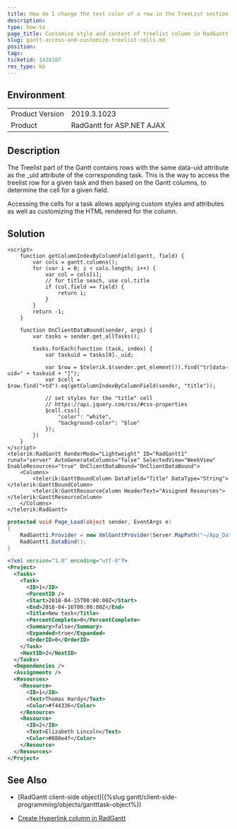```yaml
---
title: How do I change the text color of a row in the TreeList section of a Gantt chart
description: 
type: how-to
page_title: Customize style and content of treelist column in RadGantt | Telerik UI for ASP.NET AJAX
slug: gantt-access-and-customize-treelist-cells.md
position: 
tags: 
ticketid: 1428187
res_type: kb
---
```


## Environment
<table>
	<tbody>
		<tr>
			<td>Product Version</td>
			<td>2019.3.1023</td>
		</tr>
		<tr>
			<td>Product</td>
			<td>RadGantt for ASP.NET AJAX</td>
		</tr>
	</tbody>
</table>


## Description

The Treelist part of the Gantt contains rows with the same data-uid attribute as the _uid attribute of the corresponding task. This is the way to access the treelist row for a given task and then based on the Gantt columns, to determine the cell for a given field. 

Accessing the cells for a task allows applying custom styles and attributes as well as customizing the HTML rendered for the column.

## Solution

````ASPNET
<script>
    function getColumnIndexByColumnField(gantt, field) {
        var cols = gantt.columns();
        for (var i = 0; i < cols.length; i++) {
            var col = cols[i];
            // for title seach, use col.title
            if (col.field == field) {
                return i;
            }
        }
        return -1;
    }

    function OnClientDataBound(sender, args) {
        var tasks = sender.get_allTasks();

        tasks.forEach(function (task, index) {
            var taskuid = tasks[0]._uid;

            var $row = $telerik.$(sender.get_element()).find("tr[data-uid=" + taskuid + "]");
            var $cell = $row.find(">td").eq(getColumnIndexByColumnField(sender, "title"));

            // set styles for the "title" cell
            // https://api.jquery.com/css/#css-properties
            $cell.css({
                "color": "white",
                "background-color": "blue"
            });
        })
    }
</script>
<telerik:RadGantt RenderMode="Lightweight" ID="RadGantt1" runat="server" AutoGenerateColumns="false" SelectedView="WeekView" EnableResources="true" OnClientDataBound="OnClientDataBound">
    <Columns>
        <telerik:GanttBoundColumn DataField="Title" DataType="String"></telerik:GanttBoundColumn>
        <telerik:GanttResourceColumn HeaderText="Assigned Resources"></telerik:GanttResourceColumn>
    </Columns>
</telerik:RadGantt>
````

````C#
protected void Page_Load(object sender, EventArgs e)
{
    RadGantt1.Provider = new XmlGanttProvider(Server.MapPath("~/App_Data/Gantt.xml"), true);
    RadGantt1.DataBind();
}  
````

````XML
<?xml version="1.0" encoding="utf-8"?>
<Project>
  <Tasks>
    <Task>
      <ID>1</ID>
      <ParentID />
      <Start>2018-04-15T00:00:00Z</Start>
      <End>2018-04-16T00:00:00Z</End>
      <Title>New task</Title>
      <PercentComplete>0</PercentComplete>
      <Summary>false</Summary>
      <Expanded>true</Expanded>
      <OrderID>0</OrderID>
    </Task>
    <NextID>2</NextID>
  </Tasks>
  <Dependencies />
  <Assignments />
  <Resources>
    <Resource>
      <ID>1</ID>
      <Text>Thomas Hardy</Text>
      <Color>#f44336</Color>
    </Resource>
    <Resource>
      <ID>2</ID>
      <Text>Elizabeth Lincoln</Text>
      <Color>#880e4f</Color>
    </Resource>
  </Resources>
</Project>
````

## See Also

* [RadGantt client-side object]({%slug gantt/client-side-programming/objects/gantttask-object%})

* [Create Hyperlink column in RadGantt](/devtools/aspnet-ajax/knowledge-base/gantt-custom-hyperlink-column)


